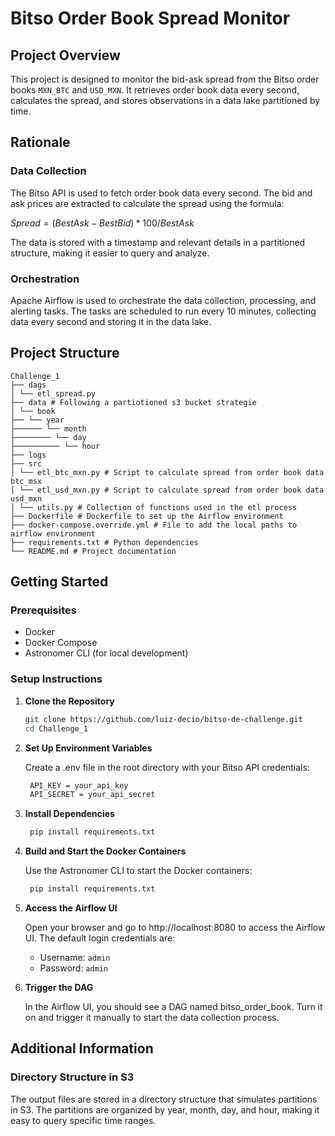# Bitso Order Book Spread Monitor

## Project Overview

This project is designed to monitor the bid-ask spread from the Bitso order books `MXN_BTC` and `USD_MXN`. It retrieves order book data every second, calculates the spread, and stores observations in a data lake partitioned by time.

## Rationale

### Data Collection

The Bitso API is used to fetch order book data every second. The bid and ask prices are extracted to calculate the spread using the formula:

$`Spread = (BestAsk - BestBid) * 100 / BestAsk`$

The data is stored with a timestamp and relevant details in a partitioned structure, making it easier to query and analyze.

### Orchestration

Apache Airflow is used to orchestrate the data collection, processing, and alerting tasks. The tasks are scheduled to run every 10 minutes, collecting data every second and storing it in the data lake.

## Project Structure

```
Challenge_1
├── dags
│ └── etl_spread.py
├── data # Following a partiotioned s3 bucket strategie
│ └── book
├── └── year
├────── └── month
├──────── └── day
├────────── └── hour
├── logs
├── src
│ └── etl_btc_mxn.py # Script to calculate spread from order book data btc_msx
│ └── etl_usd_mxn.py # Script to calculate spread from order book data usd_mxn
│ └── utils.py # Collection of functions used in the etl process
├── Dockerfile # Dockerfile to set up the Airflow environment
├── docker-compose.override.yml # File to add the local paths to airflow environment
├── requirements.txt # Python dependencies
└── README.md # Project documentation
```

## Getting Started

### Prerequisites

- Docker
- Docker Compose
- Astronomer CLI (for local development)

### Setup Instructions

1. **Clone the Repository**

   ```bash
   git clone https://github.com/luiz-decio/bitso-de-challenge.git
   cd Challenge_1
   ```
2. **Set Up Environment Variables**
   
   Create a .env file in the root directory with your Bitso API credentials:
   ```bash
    API_KEY = your_api_key
    API_SECRET = your_api_secret
   ```
3. **Install Dependencies**    
   
   ```bash
    pip install requirements.txt
   ```
4. **Build and Start the Docker Containers**

   Use the Astronomer CLI to start the Docker containers:
   ```bash
    pip install requirements.txt
   ```
5. **Access the Airflow UI**

   Open your browser and go to http://localhost:8080 to access the Airflow UI. The default login credentials are:
   - Username: `admin`
   - Password: `admin`
6. **Trigger the DAG**

   In the Airflow UI, you should see a DAG named bitso_order_book. Turn it on and trigger it manually to start the data collection process.

## Additional Information

### Directory Structure in S3

The output files are stored in a directory structure that simulates partitions in S3. The partitions are organized by year, month, day, and hour, making it easy to query specific time ranges.
